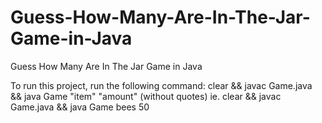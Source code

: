 # Guess-How-Many-Are-In-The-Jar-Game-in-Java
Guess How Many Are In The Jar Game in Java

To run this project, run the following command:
clear && javac Game.java && java Game "item" "amount" (without quotes)
  ie. clear && javac Game.java && java Game bees 50

